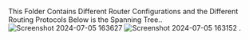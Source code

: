 This Folder Contains Different Router Configurations and the Different Routing Protocols
Below is the Spanning Tree..
![Screenshot 2024-07-05 163627](https://github.com/roggersanguzu/Router-Configurations-And-Security-Implementations/assets/141458053/13dbba46-44e8-47cc-9444-6c169abde21d)
![Screenshot 2024-07-05 163152](https://github.com/roggersanguzu/Router-Configurations-And-Security-Implementations/assets/141458053/1787f924-0795-4bbe-8f6e-c10c733b3ceb)
.

